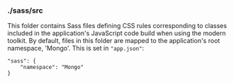 ### ./sass/src

This folder contains Sass files defining CSS rules corresponding to classes
included in the application's JavaScript code build when using the modern toolkit.
By default, files in this folder are mapped to the application's root namespace, 'Mongo'.
This is set in `"app.json"`:

    "sass": {
        "namespace": "Mongo"
    }